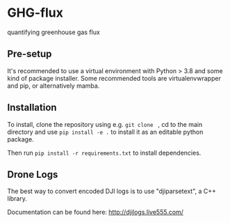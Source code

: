 # GHG-flux
quantifying greenhouse gas flux

## Pre-setup
It's recommended to use a virtual environment with Python > 3.8 and some kind of package installer. Some recommended tools are virtualenvwrapper and pip, or alternatively mamba.

## Installation

To install, clone the repository using e.g. `git clone ` , cd to the main directory and use  `pip install -e .` to install it as an editable python package.

Then run `pip install -r requirements.txt` to install dependencies.


## Drone Logs

The best way to convert encoded DJI logs is to use "djiparsetext", a C++ library.

Documentation can be found here: http://djilogs.live555.com/


